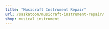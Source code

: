 ```yaml
---
title: "Musicraft Instrument Repair"
url: /saskatoon/musicraft-instrument-repair/
shop: musical instrument
---
```

